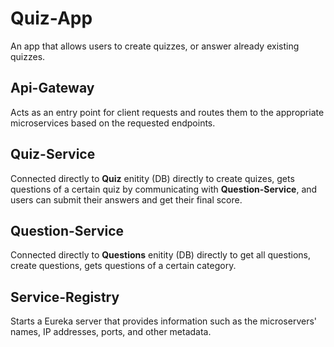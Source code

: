 # Quiz-App
An app that allows users to create quizzes, or answer already existing quizzes.
## Api-Gateway
Acts as an entry point for client requests and routes them to the appropriate microservices based on the requested endpoints.
<br>
## Quiz-Service
Connected directly to <b>Quiz</b> enitity (DB) directly to create quizes, gets questions of a certain quiz by communicating with <b>Question-Service</b>, and users can submit their answers and get their final score.
<br>
## Question-Service
Connected directly to <b>Questions</b> enitity (DB) directly to get all questions, create questions, gets questions of a certain category.

## Service-Registry
Starts a Eureka server that provides information such as the microservers' names, IP addresses, ports, and other metadata.
